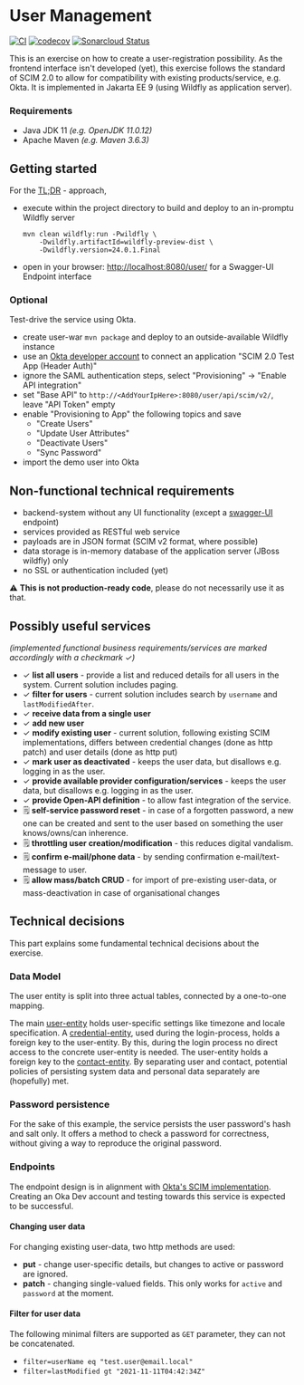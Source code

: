 # User Management

[![CI](https://github.com/l-ray/user-mgmnt/actions/workflows/maven.yml/badge.svg)](https://github.com/l-ray/user-mgmnt/actions/workflows/maven.yml)
[![codecov](https://codecov.io/gh/l-ray/user-mgmnt/branch/master/graph/badge.svg?token=L4RY9LLNF4)](https://codecov.io/gh/l-ray/user-mgmnt)
[![Sonarcloud Status](https://sonarcloud.io/api/project_badges/measure?project=l-ray_user-mgmnt&metric=alert_status)](https://sonarcloud.io/dashboard?id=l-ray_user-mgmnt)

This is an exercise on how to create a user-registration possibility. 
As the frontend interface isn't developed (yet), this exercise follows the standard of SCIM 2.0 to allow for compatibility with existing products/service, e.g. Okta. 
It is implemented in Jakarta EE 9 (using Wildfly as application server).

### Requirements
- Java JDK 11 _(e.g. OpenJDK 11.0.12)_
- Apache Maven _(e.g. Maven 3.6.3)_

## Getting started
For the [TL;DR](https://www.urbandictionary.com/define.php?term=tl%3Bdr) - approach, 

- execute within the project directory to build and deploy to an in-promptu Wildfly server
  ```shell
  mvn clean wildfly:run -Pwildfly \
      -Dwildfly.artifactId=wildfly-preview-dist \
      -Dwildfly.version=24.0.1.Final
  ```
- open in your browser: [http://localhost:8080/user/](http://localhost:8080/user/) for a Swagger-UI Endpoint interface

### Optional
Test-drive the service using Okta.
- create user-war ```mvn package``` and deploy to an outside-available Wildfly instance
- use an [Okta developer account](https://developer.okta.com) to connect an application "SCIM 2.0 Test App (Header Auth)"
- ignore the SAML authentication steps, select "Provisioning" -> "Enable API integration"
- set "Base API" to ```http://<AddYourIpHere>:8080/user/api/scim/v2/```, leave "API Token" empty
- enable "Provisioning to App" the following topics and save 
  - "Create Users"
  - "Update User Attributes"
  - "Deactivate Users"
  - "Sync Password"
- import the demo user into Okta

## Non-functional technical requirements
- backend-system without any UI functionality (except a [swagger-UI](https://swagger.io/tools/swagger-ui/) endpoint)
- services provided as RESTful web service
- payloads are in JSON format (SCIM v2 format, where possible)
- data storage is in-memory database of the application server (JBoss wildfly) only 
- no SSL or authentication included (yet)

⚠ **This is not production-ready code**, please do not necessarily use it as that.

## Possibly useful services
_(implemented functional business requirements/services are marked accordingly with a checkmark ✓)_

- ✓ **list all users** - provide a list and reduced details for all users in the system. Current solution includes paging.
- ✓ **filter for users** - current solution includes search by ```username``` and ```lastModifiedAfter```.
- ✓ **receive data from a single user**
- ✓ **add new user**
- ✓ **modify existing user** - current solution, following existing SCIM implementations, differs between credential changes (done as http patch) and user details (done as http put)
- ✓ **mark user as deactivated** - keeps the user data, but disallows e.g. logging in as the user.   
- ✓ **provide available provider configuration/services** - keeps the user data, but disallows e.g. logging in as the user.
- ✓ **provide Open-API definition** - to allow fast integration of the service.
- 🗒 **self-service password reset** - in case of a forgotten password, a new one can be created and sent to the user based on something the user knows/owns/can inherence.
- 🗒 **throttling user creation/modification** - this reduces digital vandalism.
- 🗒 **confirm e-mail/phone data** - by sending confirmation e-mail/text-message to user.
- 🗒 **allow mass/batch CRUD** - for import of pre-existing user-data, or mass-deactivation in case of organisational changes 

## Technical decisions
This part explains some fundamental technical decisions about the exercise.
### Data Model
The user entity is split into three actual tables, connected by a one-to-one mapping. 

The main [user-entity](https://github.com/l-ray/user-mgmnt/blob/master/src/main/java/de/lray/service/admin/user/persistence/entities/User.java) holds user-specific settings like timezone and locale specification. 
A [credential-entity](https://github.com/l-ray/user-mgmnt/blob/master/src/main/java/de/lray/service/admin/user/persistence/entities/Credentials.java), used during the login-process, holds a foreign key to the user-entity. By this, during the login process no direct access to the concrete user-entity is needed.
The user-entity holds a foreign key to the [contact-entity](https://github.com/l-ray/user-mgmnt/blob/master/src/main/java/de/lray/service/admin/user/persistence/entities/Contact.java). By separating user and contact, potential policies of persisting system data and personal data separately are (hopefully) met. 

### Password persistence
For the sake of this example, the service persists the user password's hash and salt only. It offers a method to check a password for correctness, without giving a way to reproduce the original password.

### Endpoints
The endpoint design is in alignment with [Okta's SCIM implementation](https://developer.okta.com/docs/reference/scim/scim-20/). Creating an Oka Dev account and testing towards this service is expected to be successful.

#### Changing user data
For changing existing user-data, two http methods are used:
- **put** - change user-specific details, but changes to active or password are ignored.
- **patch** - changing single-valued fields. This only works for ```active``` and ```password``` at the moment.

#### Filter for user data
The following minimal filters are supported as ```GET``` parameter, they can not be concatenated.
- ```filter=userName eq "test.user@email.local"```
- ```filter=lastModified gt "2021-11-11T04:42:34Z"```
